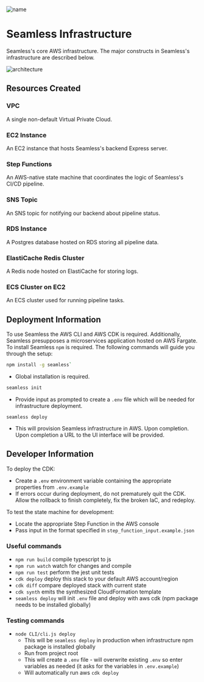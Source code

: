![name](https://user-images.githubusercontent.com/74154385/228689679-1de28721-ca1d-4a6a-a7a9-dbcf26c54f59.png)

# Seamless Infrastructure

Seamless's core AWS infrastructure. The major constructs in Seamless's infrastructure are described below.

![architecture](https://user-images.githubusercontent.com/74154385/228690435-514f976b-40e0-482a-80de-3685aec20f9c.png)

## Resources Created

### VPC

A single non-default Virtual Private Cloud.

### EC2 Instance

An EC2 instance that hosts Seamless's backend Express server.

### Step Functions

An AWS-native state machine that coordinates the logic of Seamless's CI/CD pipeline.

### SNS Topic

An SNS topic for notifying our backend about pipeline status.

### RDS Instance

A Postgres database hosted on RDS storing all pipeline data.

### ElastiCache Redis Cluster

A Redis node hosted on ElastiCache for storing logs.

### ECS Cluster on EC2

An ECS cluster used for running pipeline tasks.

## Deployment Information

To use Seamless the AWS CLI and AWS CDK is required. Additionally, Seamless presupposes a microservices application hosted on AWS Fargate. To install Seamless `npm` is required. The following commands will guide you through the setup:

```sh
npm install -g seamless`
```
- Global installation is required.
 
```sh
seamless init
```
- Provide input as prompted to create a `.env` file which will be needed for infrastructure deployment.

```
seamless deploy
```
- This will provision Seamless infrastructure in AWS. Upon completion. Upon completion a URL to the UI interface will be provided.

## Developer Information

To deploy the CDK:

- Create a `.env` environment variable containing the appropriate properties from `.env.example`
- If errors occur during deployment, do not prematurely quit the CDK. Allow the rollback to finish completely, fix the broken IaC, and redeploy.

To test the state machine for development:

- Locate the appropriate Step Function in the AWS console
- Pass input in the format specified in `step_function_input.example.json`

### Useful commands

- `npm run build` compile typescript to js
- `npm run watch` watch for changes and compile
- `npm run test` perform the jest unit tests
- `cdk deploy` deploy this stack to your default AWS account/region
- `cdk diff` compare deployed stack with current state
- `cdk synth` emits the synthesized CloudFormation template
- `seamless deploy` will init `.env` file and deploy with aws cdk (npm package needs to be installed globally)

### Testing commands

- `node CLI/cli.js deploy`
  - This will be `seamless deploy` in production when infrastructure npm package is installed globally
  - Run from project root
  - This will create a `.env` file - will overwrite existing `.env` so enter variables as needed (it asks for the variables in `.env.example`)
  - Will automatically run aws `cdk deploy`
